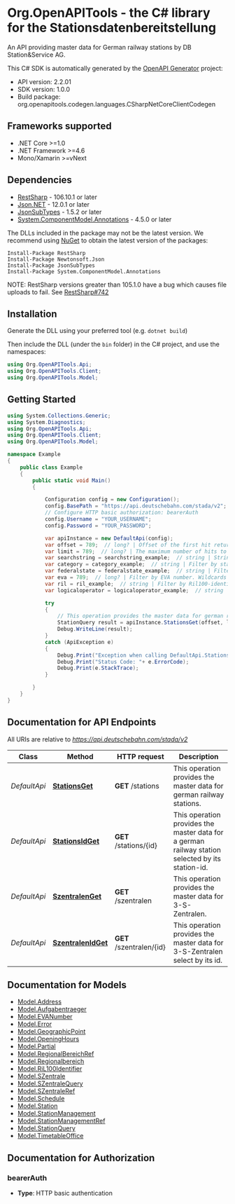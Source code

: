 # Org.OpenAPITools - the C# library for the Stationsdatenbereitstellung

An API providing master data for German railway stations by DB Station&Service AG.

This C# SDK is automatically generated by the [OpenAPI Generator](https://openapi-generator.tech) project:

- API version: 2.2.01
- SDK version: 1.0.0
- Build package: org.openapitools.codegen.languages.CSharpNetCoreClientCodegen

<a name="frameworks-supported"></a>
## Frameworks supported
- .NET Core >=1.0
- .NET Framework >=4.6
- Mono/Xamarin >=vNext

<a name="dependencies"></a>
## Dependencies

- [RestSharp](https://www.nuget.org/packages/RestSharp) - 106.10.1 or later
- [Json.NET](https://www.nuget.org/packages/Newtonsoft.Json/) - 12.0.1 or later
- [JsonSubTypes](https://www.nuget.org/packages/JsonSubTypes/) - 1.5.2 or later
- [System.ComponentModel.Annotations](https://www.nuget.org/packages/System.ComponentModel.Annotations) - 4.5.0 or later

The DLLs included in the package may not be the latest version. We recommend using [NuGet](https://docs.nuget.org/consume/installing-nuget) to obtain the latest version of the packages:
```
Install-Package RestSharp
Install-Package Newtonsoft.Json
Install-Package JsonSubTypes
Install-Package System.ComponentModel.Annotations
```

NOTE: RestSharp versions greater than 105.1.0 have a bug which causes file uploads to fail. See [RestSharp#742](https://github.com/restsharp/RestSharp/issues/742)

<a name="installation"></a>
## Installation
Generate the DLL using your preferred tool (e.g. `dotnet build`)

Then include the DLL (under the `bin` folder) in the C# project, and use the namespaces:
```csharp
using Org.OpenAPITools.Api;
using Org.OpenAPITools.Client;
using Org.OpenAPITools.Model;
```
<a name="getting-started"></a>
## Getting Started

```csharp
using System.Collections.Generic;
using System.Diagnostics;
using Org.OpenAPITools.Api;
using Org.OpenAPITools.Client;
using Org.OpenAPITools.Model;

namespace Example
{
    public class Example
    {
        public static void Main()
        {

            Configuration config = new Configuration();
            config.BasePath = "https://api.deutschebahn.com/stada/v2";
            // Configure HTTP basic authorization: bearerAuth
            config.Username = "YOUR_USERNAME";
            config.Password = "YOUR_PASSWORD";

            var apiInstance = new DefaultApi(config);
            var offset = 789;  // long? | Offset of the first hit returned in the QueryResult object with respect to all hits returned by the query. If this parameter is omitted, it will be set to 0 internally. (optional) 
            var limit = 789;  // long? | The maximum number of hits to be returned by that query. If 'limit' is set greater than 10000, it will be reset to 10000 internally and only 10000 hits will be returned. (optional) 
            var searchstring = searchstring_example;  // string | String to search for a station name. The wildcards * (indicating an arbitrary number of characters) and ? (indicating one single character) can be used in the search pattern. A comma separated list of station names is also supported (e.g. searchstring=hamburg*,berlin*). (optional) 
            var category = category_example;  // string | Filter by station category. Category ranges are supported as well as lists of categories (e.g. category=2-4 or category=1,3-5). The category must be between 1 and 7 otherwise a parameter exception is returned. (optional) 
            var federalstate = federalstate_example;  // string | Filter by German federal state. Lists of federal states are also supported (e.g. federalstate=bayern,hamburg). Wildcards are not allowed here. (optional) 
            var eva = 789;  // long? | Filter by EVA number. Wildcards are not allowed here. (optional) 
            var ril = ril_example;  // string | Filter by Ril100-identifier. Wildcards are not allowed here. (optional) 
            var logicaloperator = logicaloperator_example;  // string | Logical operator to combine query parameters (default=AND). See above for further details.  Allowed values: or, and (optional) 

            try
            {
                // This operation provides the master data for german railway stations.
                StationQuery result = apiInstance.StationsGet(offset, limit, searchstring, category, federalstate, eva, ril, logicaloperator);
                Debug.WriteLine(result);
            }
            catch (ApiException e)
            {
                Debug.Print("Exception when calling DefaultApi.StationsGet: " + e.Message );
                Debug.Print("Status Code: "+ e.ErrorCode);
                Debug.Print(e.StackTrace);
            }

        }
    }
}
```

<a name="documentation-for-api-endpoints"></a>
## Documentation for API Endpoints

All URIs are relative to *https://api.deutschebahn.com/stada/v2*

Class | Method | HTTP request | Description
------------ | ------------- | ------------- | -------------
*DefaultApi* | [**StationsGet**](docs/DefaultApi.md#stationsget) | **GET** /stations | This operation provides the master data for german railway stations.
*DefaultApi* | [**StationsIdGet**](docs/DefaultApi.md#stationsidget) | **GET** /stations/{id} | This operation provides the master data for a german railway station selected by its station-id.
*DefaultApi* | [**SzentralenGet**](docs/DefaultApi.md#szentralenget) | **GET** /szentralen | This operation provides the master data for 3-S-Zentralen.
*DefaultApi* | [**SzentralenIdGet**](docs/DefaultApi.md#szentralenidget) | **GET** /szentralen/{id} | This operation provides the master data for 3-S-Zentralen select by its id.


<a name="documentation-for-models"></a>
## Documentation for Models

 - [Model.Address](docs/Address.md)
 - [Model.Aufgabentraeger](docs/Aufgabentraeger.md)
 - [Model.EVANumber](docs/EVANumber.md)
 - [Model.Error](docs/Error.md)
 - [Model.GeographicPoint](docs/GeographicPoint.md)
 - [Model.OpeningHours](docs/OpeningHours.md)
 - [Model.Partial](docs/Partial.md)
 - [Model.RegionalBereichRef](docs/RegionalBereichRef.md)
 - [Model.Regionalbereich](docs/Regionalbereich.md)
 - [Model.RiL100Identifier](docs/RiL100Identifier.md)
 - [Model.SZentrale](docs/SZentrale.md)
 - [Model.SZentraleQuery](docs/SZentraleQuery.md)
 - [Model.SZentraleRef](docs/SZentraleRef.md)
 - [Model.Schedule](docs/Schedule.md)
 - [Model.Station](docs/Station.md)
 - [Model.StationManagement](docs/StationManagement.md)
 - [Model.StationManagementRef](docs/StationManagementRef.md)
 - [Model.StationQuery](docs/StationQuery.md)
 - [Model.TimetableOffice](docs/TimetableOffice.md)


<a name="documentation-for-authorization"></a>
## Documentation for Authorization

<a name="bearerAuth"></a>
### bearerAuth

- **Type**: HTTP basic authentication

